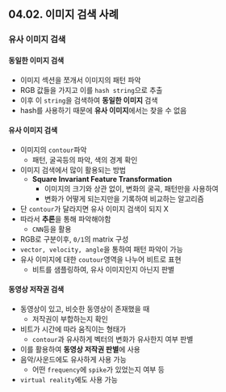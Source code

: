 ## 04.02. 이미지 검색 사례

### 유사 이미지 검색
#### 동일한 이미지 검색
- 이미지 섹션을 쪼개서 이미지의 패턴 파악
- RGB 값들을 가지고 이를 `hash string`으로 추출
- 이후 이 `string`을 검색하여 **동일한 이미지** 검색
- hash를 사용하기 때문에 **유사 이미지**에서는 찾을 수 없음

#### 유사 이미지 검색
- 이미지의 `contour`파악
  - 패턴, 굴곡등의 파악, 색의 경계 확인
- 이미지 검색에서 많이 활용되는 방법
  - **Square Invariant Feature Transformation**
    - 이미지의 크기와 상관 없이, 변화의 굴곡, 패턴만을 사용하여
    - 변화가 어떻게 되는지만을 기록하여 비교하는 알고리즘
- 단 `contour`가 달라지면 유사 이미지 검색이 되지 X
- 따라서 **추론**을 통해 파악해야함
  - `CNN`등을 활용
- RGB로 구분이후, `0/1`의 matrix 구성
- `vector, velocity, angle`을 통하여 패턴 파악이 가능
- 유사 이미지에 대한 `coutour`영역을 나누어 비트로 표현
  - 비트를 샘플링하여, 유사 이미지인지 아닌지 판별

#### 동영상 저작권 검색
- 동영상이 있고, 비슷한 동영상이 존재했을 때
  - 저작권이 부합하는지 확인
- 비트가 시간에 따라 움직이는 형태가
  - `contour`과 유사하게 벡터의 변화가 유사한지 여부 판별
- 이를 활용하여 **동영상 저작권 판별**에 사용
- 음악/사운드에도 유사하게 사용 가능
  - 어떤 `frequency`에 `spike`가 있었는지 여부 등
- `virtual reality`에도 사용 가능